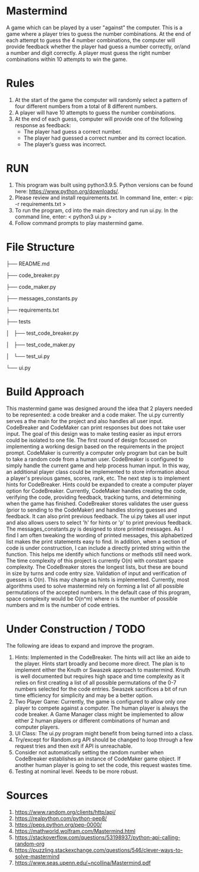 # Mastermind
A game which can be played by a user "against" the computer. This is a game where a player tries to guess the number combinations. At the end of each attempt to guess the 4 number combinations, the computer will provide feedback whether the player had guess a number correctly, or/and a number and digit correctly. A player must guess the right number combinations within 10 attempts to win the game.

# Rules
1. At the start of the game the computer will randomly select a pattern of four different numbers from a total of 8 different numbers.
2. A player will have 10 attempts to guess the number combinations.
3. At the end of each guess, computer will provide one of the following response as feedback:
     - The player had guess a correct number.
     - The player had guessed a correct number and its correct location.
     - The player’s guess was incorrect.

# RUN
1. This program was built using python3.9.5. Python versions can be found here: https://www.python.org/downloads/.
2. Please review and install requirements.txt. In command line, enter: < pip: -r requirements.txt >
3. To run the program, cd into the main directory and run ui.py. In the command line, enter: < python3 ui.py >
4. Follow command prompts to play mastermind game. 

# File Structure
├── README.md

├── code_breaker.py

├── code_maker.py

├── messages_constants.py

├── requirements.txt

├── tests

│   ├── test_code_breaker.py

│   ├── test_code_maker.py

│   └── test_ui.py

└── ui.py

# Build Approach
This mastermind game was designed around the idea that 2 players needed to be represented: a code breaker and a code maker. The ui.py currently serves a the main for the project and also handles all user input. CodeBreaker and CodeMaker can print responses but does not take user input. The goal of this design was to make testing easier as input errors could be isolated to one file. 
The first round of design focused on implementing a working design based on the requirements in the project prompt. CodeMaker is currently a computer only program but can be built to take a random code from a human user. CodeBreaker is configured to simply handle the current game and help process human input. In this way, an additional player class could be implemented to store information about a player's previous games, scores, rank, etc. The next step is to implement hints for CodeBreaker. Hints could be expanded to create a computer player option for CodeBreaker.
Currently, CodeMaker handles creating the code, verifying the code, providing feedback, tracking turns, and determining when the game has finished. CodeBreaker stores validates the user guess (prior to sending to the CodeMaker) and handles storing guesses and feedback. It can also print previous feedback. The ui.py takes all user input and also allows users to select 'h' for hints or 'p' to print previous feedback. 
The messages_constants.py is designed to store printed messages. As I find I am often tweaking the wording of printed messages, this alphabetized list makes the print statements easy to find. In addition, when a section of code is under construction, I can include a directly printed string within the function. This helps me identify which functions or methods still need work.
The time complexity of this project is currently O(n) with constant space complexity. The CodeBreaker stores the longest lists, but these are bound in size by turns and code entry size. Validation of input and verification of guesses is O(n). This may change as hints is implemented. Currently, most algorithms used to solve mastermind rely on forming a list of all possible permutations of the accepted numbers. In the default case of this program, space complexity would be O(n^m) where n is the number of possible numbers and m is the number of code entries.
     
# Under Construction / TODO
The following are ideas to expand and improve the program.
1. Hints: Implemented in the CodeBreaker. The hints will act like an aide to the player. Hints start broadly and become more direct. The plan is to implement either the Knuth or Swaszek approach to mastermind. Knuth is well documented but requires high space and time complexity as it relies on first creating a list of all possible permutations of the 0-7 numbers selected for the code entries. Swaszek sacrifices a bit of run time efficiency for simplicity and may be a better option.
2. Two Player Game: Currently, the game is configured to allow only one player to compete against a computer. The human player is always the code breaker. A Game Manager class might be implemented to allow either 2 human players or different combinations of human and computer players.
3. UI Class: The ui.py program might benefit from being turned into a class.
4. Try/except for Random.org API should be changed to loop through a few request tries and then exit if API is unreachable.
5. Consider not automatically setting the random number when CodeBreaker establishes an instance of CodeMaker game object. If another human player is going to set the code, this request wastes time.
6. Testing at nominal level. Needs to be more robust.
       
# Sources
1. https://www.random.org/clients/http/api/
2. https://realpython.com/python-pep8/
3. https://peps.python.org/pep-0000/
4. https://mathworld.wolfram.com/Mastermind.html
5. https://stackoverflow.com/questions/53198937/python-api-calling-random-org
6. https://puzzling.stackexchange.com/questions/546/clever-ways-to-solve-mastermind
7. https://www.seas.upenn.edu/~ncollina/Mastermind.pdf
